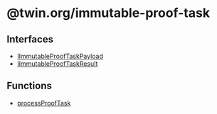 # @twin.org/immutable-proof-task

## Interfaces

- [IImmutableProofTaskPayload](interfaces/IImmutableProofTaskPayload.md)
- [IImmutableProofTaskResult](interfaces/IImmutableProofTaskResult.md)

## Functions

- [processProofTask](functions/processProofTask.md)
